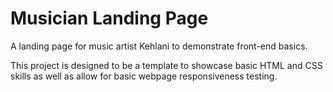 ﻿# Musician Landing Page

A landing page for music artist Kehlani to demonstrate front-end basics.  
  
  This project is designed to be a template to showcase basic HTML and CSS skills as well as allow for basic webpage responsiveness testing.

